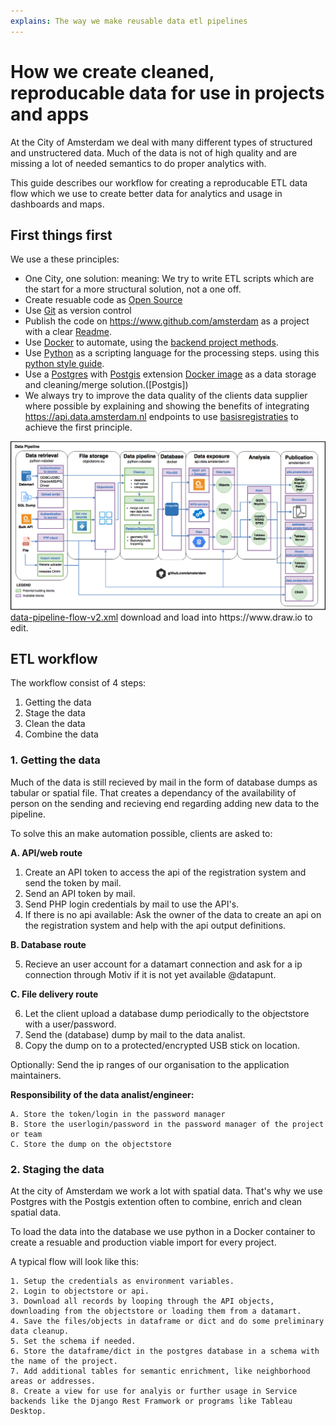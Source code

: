 ```yaml
---
explains: The way we make reusable data etl pipelines
---
```


# How we create cleaned, reproducable data for use in projects and apps

At the City of Amsterdam we deal with many different types of structured and unstructered data.
Much of the data is not of high quality and are missing a lot of needed semantics to do proper analytics with.

This guide describes our workflow for creating a reproducable ETL data flow which we use to create better data for analytics and usage in dashboards and maps.

## First things first

We use a these principles:
- One City, one solution: meaning: We try to write ETL scripts which are the start for a more structural solution, not a one off.
- Create resuable code as [Open Source](track-open-source-health.md)
- Use [Git](https://git-scm.com) as version control
- Publish the code on https://www.github.com/amsterdam as a project with a clear [Readme](write-a-readme.md).
- Use [Docker](https://www.docker.com) to automate, using the [backend project methods](back-end-projects.md).
- Use [Python](https://www.python.org) as a scripting language for the processing steps. using this [python style guide](style-guide-python.md).
- Use a [Postgres](https://www.postgresql.org) with [Postgis](http://postgis.net) extension [Docker image](https://hub.docker.com/r/amsterdam/postgres/) as a data storage and cleaning/merge solution.([Postgis])
- We always try to improve the data quality of the clients data supplier where possible by explaining and showing the benefits of integrating https://api.data.amsterdam.nl endpoints to use [basisregistraties](https://www.amsterdam.nl/stelselpedia/) to achieve the first principle.

<img src="/images/data-pipeline-flow-v2.png" width="800">
<a href="/images/data-pipeline-flow-v2.xml">data-pipeline-flow-v2.xml</a> download and load into https://www.draw.io to edit.

## ETL workflow

The workflow consist of 4 steps:
1. Getting the data
2. Stage the data
3. Clean the data
4. Combine the data

### 1. Getting the data

Much of the data is still recieved by mail in the form of database dumps as tabular or spatial file. That creates a dependancy of the availability of person on the sending and recieving end regarding adding new data to the pipeline.

To solve this an make automation possible, clients are asked to:

**A. API/web route**
1. Create an API token to access the api of the registration system and send the token by mail.
2. Send an API token by mail.
3. Send PHP login credentials by mail to use the API's.
4. If there is no api available: Ask the owner of the data to create an api on the registration system and help with the api output definitions.

**B. Database route**

5. Recieve an user account for a datamart connection and ask for a ip connection through Motiv if it is not yet available @datapunt.

**C. File delivery route**

6. Let the client upload a database dump periodically to the objectstore with a user/password.
7. Send the (database) dump by mail to the data analist.
8. Copy the dump on to a protected/encrypted USB stick on location.

Optionally:
Send the ip ranges of our organisation to the application maintainers.

**Responsibility of the data analist/engineer:**
```
A. Store the token/login in the password manager
B. Store the userlogin/password in the password manager of the project or team
C. Store the dump on the objectstore
```

### 2. Staging the data

At the city of Amsterdam we work a lot with spatial data. That's why we use Postgres with the Postgis extention often to combine, enrich and clean spatial data. 

To load the data into the database we use python in a Docker container to create a resuable and production viable import for every project.

A typical flow will look like this:

```
1. Setup the credentials as environment variables.
2. Login to objectstore or api.
3. Download all records by looping through the API objects, downloading from the objectstore or loading them from a datamart.
4. Save the files/objects in dataframe or dict and do some preliminary data cleanup.
5. Set the schema if needed.
6. Store the dataframe/dict in the postgres database in a schema with the name of the project.
7. Add additional tables for semantic enrichment, like neighborhood areas or addresses.
8. Create a view for use for analyis or further usage in Service backends like the Django Rest Framwork or programs like Tableau Desktop. 
```

